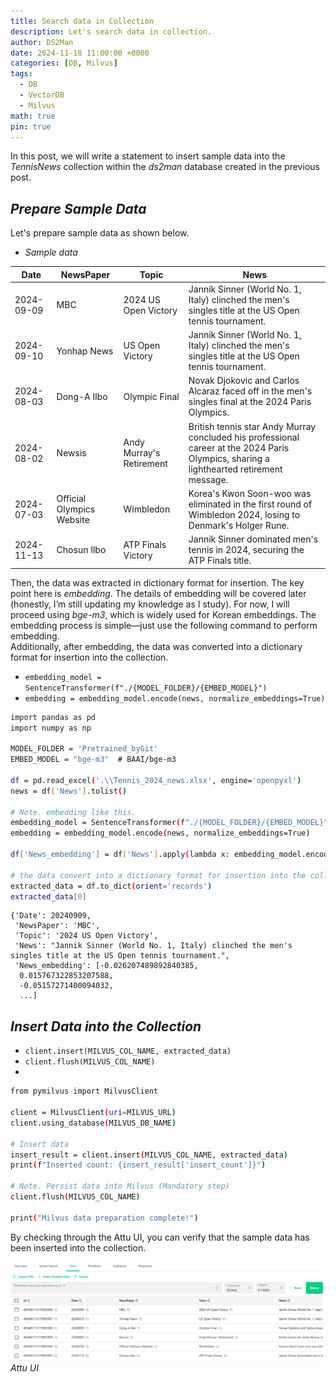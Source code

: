 ```yaml
---
title: Search data in Collection
description: Let's search data in collection.
author: DS2Man
date: 2024-11-18 11:00:00 +0000
categories: [DB, Milvus]
tags:
  - DB
  - VectorDB
  - Milvus
math: true
pin: true
---
```


In this post, we will write a statement to insert sample data into the _TennisNews_ collection within the _ds2man_ database created in the previous post.

<!--
이번 장에서는 앞장에서 만든 ds2man db내 TennisNews collection에 샘플 데이터를 Insert 하는 구문을 작성하고 한다.
-->

## *Prepare Sample Data*

Let's prepare sample data as shown below.

<!--
아래와 같은 샘플 데이터를 준비해 보자.
-->

- _Sample data_
  
| Date       | NewsPaper                  | Topic                     | News |
|------------|----------------------------|---------------------------|------|
| 2024-09-09 | MBC                         | 2024 US Open Victory      | Jannik Sinner (World No. 1, Italy) clinched the men's singles title at the US Open tennis tournament. |
| 2024-09-10 | Yonhap News                 | US Open Victory           | Jannik Sinner (World No. 1, Italy) clinched the men's singles title at the US Open tennis tournament. |
| 2024-08-03 | Dong-A Ilbo                 | Olympic Final             | Novak Djokovic and Carlos Alcaraz faced off in the men's singles final at the 2024 Paris Olympics. |
| 2024-08-02 | Newsis                      | Andy Murray's Retirement  | British tennis star Andy Murray concluded his professional career at the 2024 Paris Olympics, sharing a lighthearted retirement message. |
| 2024-07-03 | Official Olympics Website   | Wimbledon                 | Korea's Kwon Soon-woo was eliminated in the first round of Wimbledon 2024, losing to Denmark's Holger Rune. |
| 2024-11-13 | Chosun Ilbo                 | ATP Finals Victory        | Jannik Sinner dominated men's tennis in 2024, securing the ATP Finals title. |

Then, the data was extracted in dictionary format for insertion. The key point here is _embedding_. The details of embedding will be covered later (honestly, I’m still updating my knowledge as I study). For now, I will proceed using _bge-m3_, which is widely used for Korean embeddings. The embedding process is simple—just use the following command to perform embedding.    
Additionally, after embedding, the data was converted into a dictionary format for insertion into the collection.

<!--
그리고 insert하기 위해서 dictionary 포멧으로 데이터를 추출하였다. 여기에서 중요한 사항은 embedding 이다. embedding에 대한 자세한 사항은 나중에 다루기로 하겠다.(솔직히 공부하면서 업데이트 중이라...) 우선 한국어 임베딩에 많이 사용되는 bge-m3 로 가지고 진행해 보겠다. 임베딩 방식은 간단하다. 아레 명령어를 통해서 embedding하면 된다.    
추가로 입베딩 후 collection에 insert하기 위해 dictionary 형태로 변환도 진행하였다.
-->

- `embedding_model = SentenceTransformer(f"./{MODEL_FOLDER}/{EMBED_MODEL}")`
- `embedding = embedding_model.encode(news, normalize_embeddings=True)`

```bash
import pandas as pd
import numpy as np

MODEL_FOLDER = 'Pretrained_byGit'
EMBED_MODEL = "bge-m3"  # BAAI/bge-m3

df = pd.read_excel('.\\Tennis_2024_news.xlsx', engine='openpyxl')
news = df['News'].tolist()

# Note. embedding like this.
embedding_model = SentenceTransformer(f"./{MODEL_FOLDER}/{EMBED_MODEL}")
embedding = embedding_model.encode(news, normalize_embeddings=True)

df['News_embedding'] = df['News'].apply(lambda x: embedding_model.encode(x, normalize_embeddings=True).tolist())

# the data convert into a dictionary format for insertion into the collection.
extracted_data = df.to_dict(orient='records')
extracted_data[0]
```

```
{'Date': 20240909,
 'NewsPaper': 'MBC',
 'Topic': '2024 US Open Victory',
 'News': "Jannik Sinner (World No. 1, Italy) clinched the men's singles title at the US Open tennis tournament.",
 'News_embedding': [-0.026207489892840385,
  0.015767322853207588,
  -0.05157271400094032,
  ...]
```

## *Insert Data into the Collection*

- `client.insert(MILVUS_COL_NAME, extracted_data)`
- `client.flush(MILVUS_COL_NAME)`
- 

```bash
from pymilvus import MilvusClient

client = MilvusClient(uri=MILVUS_URL)
client.using_database(MILVUS_DB_NAME)

# Insert data
insert_result = client.insert(MILVUS_COL_NAME, extracted_data)
print(f"Inserted count: {insert_result['insert_count']}")

# Note. Persist data into Milvus (Mandatory step)
client.flush(MILVUS_COL_NAME)

print("Milvus data preparation complete!")
```

By checking through the Attu UI, you can verify that the sample data has been inserted into the collection.

<!--
Attu UI를 통해 확인해 보면 Collection에 샘플 데이터가  삽입된 것을 확인할 수 있다.
-->

![Attu UI](/assets/img/db/2024-11-16-Milvus3_1.png)
_Attu UI_